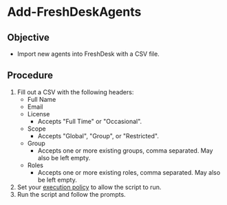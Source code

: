 # Add-FreshDeskAgents

## Objective
- Import new agents into FreshDesk with a CSV file.

## Procedure
1. Fill out a CSV with the following headers:
    - Full Name
    - Email
    - License
      - Accepts "Full Time" or "Occasional".
    - Scope
      - Accepts "Global", "Group", or "Restricted".
    - Group
      - Accepts one or more existing groups, comma separated. May also be left empty.
    - Roles
      - Accepts one or more existing roles, comma separated. May also be left empty.
2. Set your [execution policy](https://learn.microsoft.com/en-us/powershell/module/microsoft.powershell.security/set-executionpolicy) to allow the script to run.
3. Run the script and follow the prompts.
